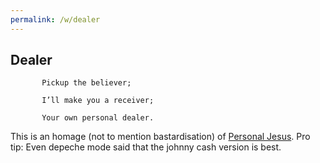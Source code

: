 ```yaml
---
permalink: /w/dealer
---
```


## Dealer

```
       Pickup the believer;

       I’ll make you a receiver;

       Your own personal dealer.
```

This is an homage (not to mention bastardisation) of [Personal Jesus](https://en.wikipedia.org/wiki/Personal_Jesus). Pro tip: Even depeche mode said that the johnny cash version is best.
